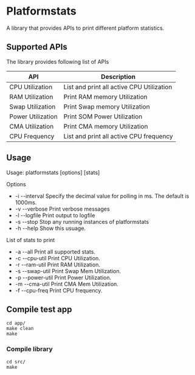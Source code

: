 # Platformstats

A library that provides APIs to print different platform statistics.

## Supported APIs

The library provides following list of APIs

| API     		| Description         				|
|-----------------	|------------------------------------		|
| CPU Utilization     	| List and print all active CPU Utilization 	|
| RAM Utilization 	| Print RAM memory Utilization 		      	|
| Swap Utilization 	| Print Swap memory Utilization		      	|
| Power Utilization 	| Print SOM Power Utilization 		      	|
| CMA Utilization 	| Print CMA memory Utilization 		      	|
| CPU Frequency 	| List and print all active CPU frequency      	|

## Usage
Usage: platformstats [options] [stats]

 Options
*    -i --interval	Specify the decimal value for polling in ms. The default is 1000ms.
*    -v --verbose	Print verbose messages
*    -l --logfile	Print output to logfile
*    -s --stop		Stop any running instances of platformstats
*    -h --help		Show this usuage.

 List of stats to print
*    -a --all		Print all supported stats.
*    -c --cpu-util	Print CPU Utilization.
*    -r --ram-util	Print RAM Utilization.
*    -s --swap-util	Print Swap Mem Utilization.
*    -p --power-util	Print Power Utilization.
*    -m --cma-util	Print CMA Mem Utilization.
*    -f --cpu-freq	Print CPU frequency.

## Compile test app
	cd app/
	make clean
	make
### Compile library
	cd src/
	make
